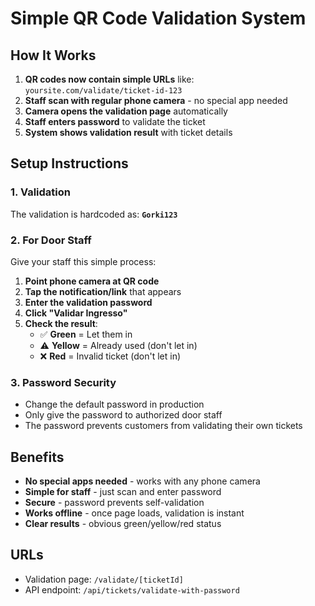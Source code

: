 # Simple QR Code Validation System

## How It Works

1. **QR codes now contain simple URLs** like: `yoursite.com/validate/ticket-id-123`
2. **Staff scan with regular phone camera** - no special app needed
3. **Camera opens the validation page** automatically
4. **Staff enters password** to validate the ticket
5. **System shows validation result** with ticket details

## Setup Instructions

### 1. Validation 

The validation  is hardcoded as: **`Gorki123`**

### 2. For Door Staff

Give your staff this simple process:

1. **Point phone camera at QR code**
2. **Tap the notification/link** that appears
3. **Enter the validation password**
4. **Click "Validar Ingresso"**
5. **Check the result**:
   - ✅ **Green** = Let them in
   - ⚠️ **Yellow** = Already used (don't let in)
   - ❌ **Red** = Invalid ticket (don't let in)

### 3. Password Security

- Change the default password in production
- Only give the password to authorized door staff
- The password prevents customers from validating their own tickets

## Benefits

- **No special apps needed** - works with any phone camera
- **Simple for staff** - just scan and enter password
- **Secure** - password prevents self-validation
- **Works offline** - once page loads, validation is instant
- **Clear results** - obvious green/yellow/red status

## URLs

- Validation page: `/validate/[ticketId]`
- API endpoint: `/api/tickets/validate-with-password`
